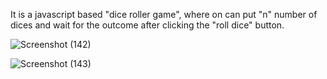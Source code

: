 It is a javascript based "dice roller game", where on can put "n" number of dices and wait for the outcome after clicking the "roll dice" button.

![Screenshot (142)](https://github.com/Mansi0218/Dice/assets/95520980/568b44d2-3e9c-4517-8500-c786dcbfb592)

![Screenshot (143)](https://github.com/Mansi0218/Dice/assets/95520980/128e62c3-54b1-4649-80fd-76bb185ef3f1)
